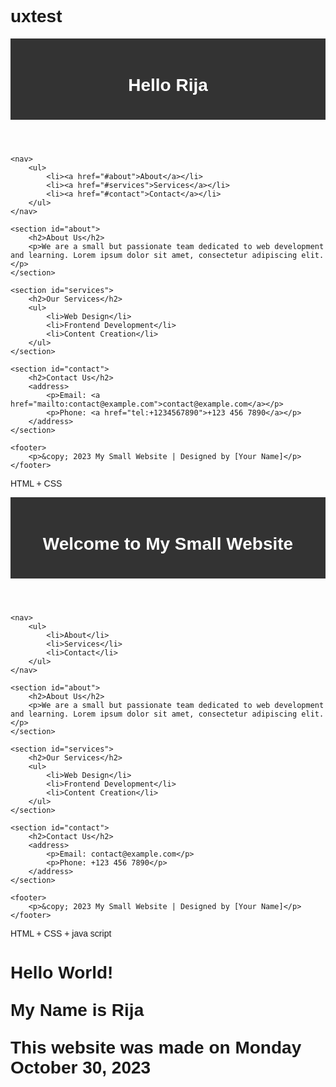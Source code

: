 # uxtest

<!DOCTYPE html>
<html lang="en">
<head>
    <title>Rija's Test Site</title>
</head>
<body>
    <header>
        <h1>Hello Rija</h1>
    </header>
    
    <nav>
        <ul>
            <li><a href="#about">About</a></li>
            <li><a href="#services">Services</a></li>
            <li><a href="#contact">Contact</a></li>
        </ul>
    </nav>
    
    <section id="about">
        <h2>About Us</h2>
        <p>We are a small but passionate team dedicated to web development and learning. Lorem ipsum dolor sit amet, consectetur adipiscing elit.</p>
    </section>
    
    <section id="services">
        <h2>Our Services</h2>
        <ul>
            <li>Web Design</li>
            <li>Frontend Development</li>
            <li>Content Creation</li>
        </ul>
    </section>
    
    <section id="contact">
        <h2>Contact Us</h2>
        <address>
            <p>Email: <a href="mailto:contact@example.com">contact@example.com</a></p>
            <p>Phone: <a href="tel:+1234567890">+123 456 7890</a></p>
        </address>
    </section>
    
    <footer>
        <p>&copy; 2023 My Small Website | Designed by [Your Name]</p>
    </footer>
</body>
</html>







































HTML + CSS

 

<!DOCTYPE html>
<html>
<head>
    <title>My Small Website</title>
    <style>
        body {
            font-family: Arial, sans-serif;
        }
        header {
            background-color: #333;
            color: #fff;
            text-align: center;
            padding: 20px;
        }
        nav ul {
            list-style: none;
            padding: 0;
            display: flex;
            background-color: #666;
        }
        nav li {
            margin: 0 10px;
        }
        section {
            padding: 20px;
        }
        footer {
            background-color: #333;
            color: #fff;
            text-align: center;
            padding: 10px;
        }
    </style>
</head>
<body>
    <header>
        <h1>Welcome to My Small Website</h1>
    </header>
    
    <nav>
        <ul>
            <li>About</li>
            <li>Services</li>
            <li>Contact</li>
        </ul>
    </nav>
    
    <section id="about">
        <h2>About Us</h2>
        <p>We are a small but passionate team dedicated to web development and learning. Lorem ipsum dolor sit amet, consectetur adipiscing elit.</p>
    </section>
    
    <section id="services">
        <h2>Our Services</h2>
        <ul>
            <li>Web Design</li>
            <li>Frontend Development</li>
            <li>Content Creation</li>
        </ul>
    </section>
    
    <section id="contact">
        <h2>Contact Us</h2>
        <address>
            <p>Email: contact@example.com</p>
            <p>Phone: +123 456 7890</p>
        </address>
    </section>
    
    <footer>
        <p>&copy; 2023 My Small Website | Designed by [Your Name]</p>
    </footer>
</body>
</html>









HTML + CSS + java script 


<!DOCTYPE html>
<html>
<head>
    <meta charset="UTF-8">
    <meta name="viewport" content="width=device-width, initial-scale=1.0">
    <meta http-equiv="X-UA-Compatible" content="ie=edge">
    <title>Document</title>
    
</head>
<body>
 <h1>Hello World!
    <p>My Name is Rija</p>
    <p>This website was made on Monday October 30, 2023</p>
 </h1>
</body>
</html>
